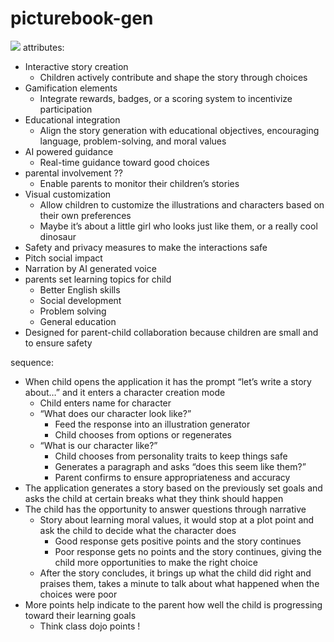 ﻿# picturebook-gen
 ![](https://i.kym-cdn.com/photos/images/newsfeed/002/652/421/280.jpg)
attributes:
- Interactive story creation
    - Children actively contribute and shape the story through choices
- Gamification elements
    - Integrate rewards, badges, or a scoring system to incentivize participation
- Educational integration
    - Align the story generation with educational objectives, encouraging language, problem-solving, and moral values
- AI powered guidance
    - Real-time guidance toward good choices
- parental involvement ??
    - Enable parents to monitor their children’s stories
- Visual customization
    - Allow children to customize the illustrations and characters based on their own preferences
    - Maybe it’s about a little girl who looks just like them, or a really cool dinosaur
- Safety and privacy measures to make the interactions safe
- Pitch social impact
- Narration by AI generated voice
- parents set learning topics for child
    - Better English skills
    - Social development
    - Problem solving
    - General education
- Designed for parent-child collaboration because children are small and to ensure safety   

sequence:
- When child opens the application it has the prompt “let’s write a story about…” and it enters a character creation mode
    - Child enters name for character
    - “What does our character look like?”
        - Feed the response into an illustration generator
        - Child chooses from options or regenerates
    - “What is our character like?”
        - Child chooses from personality traits to keep things safe
        - Generates a paragraph and asks “does this seem like them?”
        - Parent confirms to ensure appropriateness and accuracy
- The application generates a story based on the previously set goals and asks the child at certain breaks what they think should happen
- The child has the opportunity to answer questions through narrative
    - Story about learning moral values, it would stop at a plot point and ask the child to decide what the character does
        - Good response gets positive points and the story continues
        - Poor response gets no points and the story continues, giving the child more opportunities to make the right choice
    - After the story concludes, it brings up what the child did right and praises them, takes a minute to talk about what happened when the choices were poor
- More points help indicate to the parent how well the child is progressing toward their learning goals
    - Think class dojo points !

